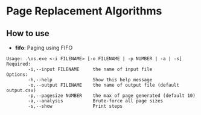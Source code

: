 # Page Replacement Algorithms

## How to use

- **fifo**: Paging using FIFO
```
Usage: .\os.exe <-i FILENAME> [-o FILENAME | -p NUMBER | -a | -s]
Required:
        -i,--input FILENAME     the name of input file
Options:
        -h,--help               Show this help message
        -o,--output FILENAME    the name of output file (default output.csv)
        -p,--pagesize NUMBER    the max of page generated (default 10)
        -a,--analysis           Brute-force all page sizes
        -s,--show               Print steps
```
